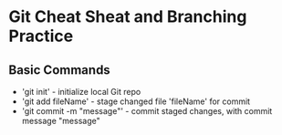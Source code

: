 # Git Cheat Sheat and Branching Practice

## Basic Commands
* 'git init' - initialize local Git repo
* 'git add fileName' - stage changed file 'fileName' for commit
* 'git commit -m "message"' - commit staged changes, with commit message "message"
